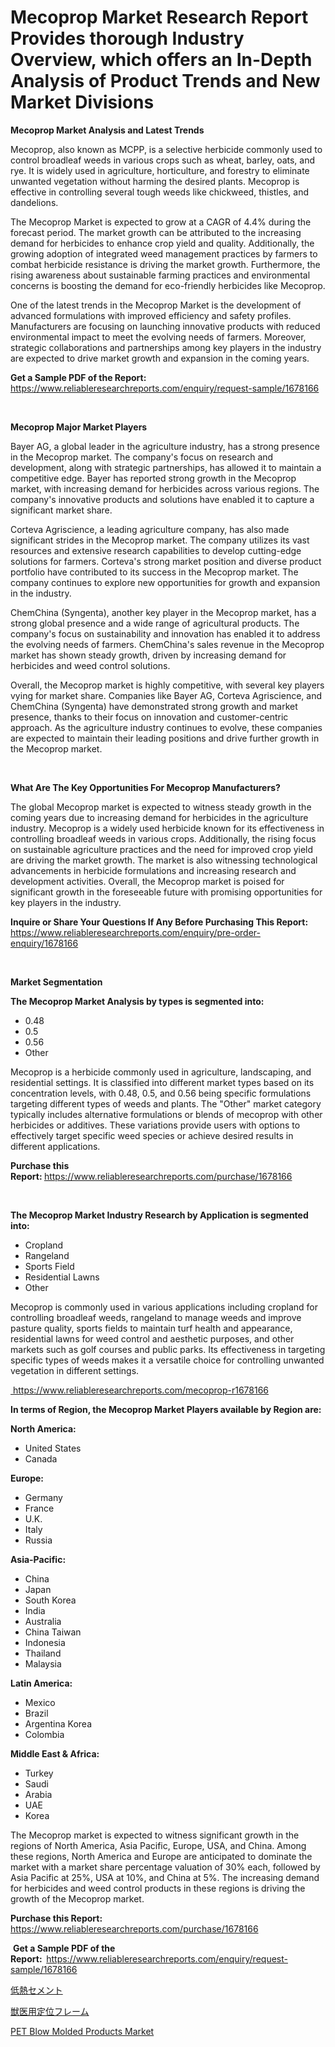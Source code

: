 <p><h1>Mecoprop Market Research Report Provides thorough Industry Overview, which offers an In-Depth Analysis of Product Trends and New Market Divisions</h1></p><p><strong>Mecoprop Market Analysis and Latest Trends</strong></p>
<p><p>Mecoprop, also known as MCPP, is a selective herbicide commonly used to control broadleaf weeds in various crops such as wheat, barley, oats, and rye. It is widely used in agriculture, horticulture, and forestry to eliminate unwanted vegetation without harming the desired plants. Mecoprop is effective in controlling several tough weeds like chickweed, thistles, and dandelions.</p><p>The Mecoprop Market is expected to grow at a CAGR of 4.4% during the forecast period. The market growth can be attributed to the increasing demand for herbicides to enhance crop yield and quality. Additionally, the growing adoption of integrated weed management practices by farmers to combat herbicide resistance is driving the market growth. Furthermore, the rising awareness about sustainable farming practices and environmental concerns is boosting the demand for eco-friendly herbicides like Mecoprop.</p><p>One of the latest trends in the Mecoprop Market is the development of advanced formulations with improved efficiency and safety profiles. Manufacturers are focusing on launching innovative products with reduced environmental impact to meet the evolving needs of farmers. Moreover, strategic collaborations and partnerships among key players in the industry are expected to drive market growth and expansion in the coming years.</p></p>
<p><strong>Get a Sample PDF of the Report:&nbsp;</strong> <a href="https://www.reliableresearchreports.com/enquiry/request-sample/1678166">https://www.reliableresearchreports.com/enquiry/request-sample/1678166</a></p>
<p>&nbsp;</p>
<p><strong>Mecoprop Major Market Players</strong></p>
<p><p>Bayer AG, a global leader in the agriculture industry, has a strong presence in the Mecoprop market. The company's focus on research and development, along with strategic partnerships, has allowed it to maintain a competitive edge. Bayer has reported strong growth in the Mecoprop market, with increasing demand for herbicides across various regions. The company's innovative products and solutions have enabled it to capture a significant market share.</p><p>Corteva Agriscience, a leading agriculture company, has also made significant strides in the Mecoprop market. The company utilizes its vast resources and extensive research capabilities to develop cutting-edge solutions for farmers. Corteva's strong market position and diverse product portfolio have contributed to its success in the Mecoprop market. The company continues to explore new opportunities for growth and expansion in the industry.</p><p>ChemChina (Syngenta), another key player in the Mecoprop market, has a strong global presence and a wide range of agricultural products. The company's focus on sustainability and innovation has enabled it to address the evolving needs of farmers. ChemChina's sales revenue in the Mecoprop market has shown steady growth, driven by increasing demand for herbicides and weed control solutions.</p><p>Overall, the Mecoprop market is highly competitive, with several key players vying for market share. Companies like Bayer AG, Corteva Agriscience, and ChemChina (Syngenta) have demonstrated strong growth and market presence, thanks to their focus on innovation and customer-centric approach. As the agriculture industry continues to evolve, these companies are expected to maintain their leading positions and drive further growth in the Mecoprop market.</p></p>
<p>&nbsp;</p>
<p><strong>What Are The Key Opportunities For Mecoprop Manufacturers?</strong></p>
<p><p>The global Mecoprop market is expected to witness steady growth in the coming years due to increasing demand for herbicides in the agriculture industry. Mecoprop is a widely used herbicide known for its effectiveness in controlling broadleaf weeds in various crops. Additionally, the rising focus on sustainable agriculture practices and the need for improved crop yield are driving the market growth. The market is also witnessing technological advancements in herbicide formulations and increasing research and development activities. Overall, the Mecoprop market is poised for significant growth in the foreseeable future with promising opportunities for key players in the industry.</p></p>
<p><strong>Inquire or Share Your Questions If Any Before Purchasing This Report:</strong> <a href="https://www.reliableresearchreports.com/enquiry/pre-order-enquiry/1678166">https://www.reliableresearchreports.com/enquiry/pre-order-enquiry/1678166</a></p>
<p>&nbsp;</p>
<p><strong>Market Segmentation</strong></p>
<p><strong>The Mecoprop Market Analysis by types is segmented into:</strong></p>
<p><ul><li>0.48</li><li>0.5</li><li>0.56</li><li>Other</li></ul></p>
<p><p>Mecoprop is a herbicide commonly used in agriculture, landscaping, and residential settings. It is classified into different market types based on its concentration levels, with 0.48, 0.5, and 0.56 being specific formulations targeting different types of weeds and plants. The "Other" market category typically includes alternative formulations or blends of mecoprop with other herbicides or additives. These variations provide users with options to effectively target specific weed species or achieve desired results in different applications.</p></p>
<p><strong>Purchase this Report:&nbsp;</strong><a href="https://www.reliableresearchreports.com/purchase/1678166">https://www.reliableresearchreports.com/purchase/1678166</a></p>
<p>&nbsp;</p>
<p><strong>The Mecoprop Market Industry Research by Application is segmented into:</strong></p>
<p><ul><li>Cropland</li><li>Rangeland</li><li>Sports Field</li><li>Residential Lawns</li><li>Other</li></ul></p>
<p><p>Mecoprop is commonly used in various applications including cropland for controlling broadleaf weeds, rangeland to manage weeds and improve pasture quality, sports fields to maintain turf health and appearance, residential lawns for weed control and aesthetic purposes, and other markets such as golf courses and public parks. Its effectiveness in targeting specific types of weeds makes it a versatile choice for controlling unwanted vegetation in different settings.</p></p>
<p><a href="https://www.reliableresearchreports.com/mecoprop-r1678166">&nbsp;https://www.reliableresearchreports.com/mecoprop-r1678166</a></p>
<p><strong>In terms of Region, the Mecoprop Market Players available by Region are:</strong></p>
<p>
    <p> <strong> North America: </strong>
        <ul>
            <li>United States</li>
            <li>Canada</li>
        </ul>
        </p> 
    <p> <strong> Europe: </strong>
        <ul>
            <li>Germany</li>
            <li>France</li>
            <li>U.K.</li>
            <li>Italy</li>
            <li>Russia</li>
        </ul>
        </p> 
    <p> <strong> Asia-Pacific: </strong>
        <ul>
            <li>China</li>
            <li>Japan</li>
            <li>South Korea</li>
            <li>India</li>
            <li>Australia</li>
            <li>China Taiwan</li>
            <li>Indonesia</li>
            <li>Thailand</li>
            <li>Malaysia</li>
        </ul>
        </p> 
    <p> <strong> Latin America: </strong>
        <ul>
            <li>Mexico</li>
            <li>Brazil</li>
            <li>Argentina Korea</li>
            <li>Colombia</li>
        </ul>
        </p> 
    <p> <strong> Middle East & Africa: </strong>
        <ul>
            <li>Turkey</li>
            <li>Saudi</li>
            <li>Arabia</li>
            <li>UAE</li>
            <li>Korea</li>
        </ul>
    </p>
    </p>
<p><p>The Mecoprop market is expected to witness significant growth in the regions of North America, Asia Pacific, Europe, USA, and China. Among these regions, North America and Europe are anticipated to dominate the market with a market share percentage valuation of 30% each, followed by Asia Pacific at 25%, USA at 10%, and China at 5%. The increasing demand for herbicides and weed control products in these regions is driving the growth of the Mecoprop market.</p></p>
<p><strong>Purchase this Report: </strong><a href="https://www.reliableresearchreports.com/purchase/1678166">https://www.reliableresearchreports.com/purchase/1678166</a></p>
<p>&nbsp;<strong>Get a Sample PDF of the Report:&nbsp;&nbsp;</strong><a href="https://www.reliableresearchreports.com/enquiry/request-sample/1678166">https://www.reliableresearchreports.com/enquiry/request-sample/1678166</a></p>
<p><strong></strong></p>
<p><p><a href="https://github.com/Alenaieme/Market-Research-Report-List-1/blob/main/6115621119717.md">低熱セメント</a></p><p><a href="https://github.com/AhmadMann1950/Market-Research-Report-List-1/blob/main/5480865119718.md">獣医用定位フレーム</a></p><p><a href="https://github.com/mdmisese/Market-Research-Report-List-1/blob/main/pet-blow-molded-products-market.md">PET Blow Molded Products Market</a></p></p>